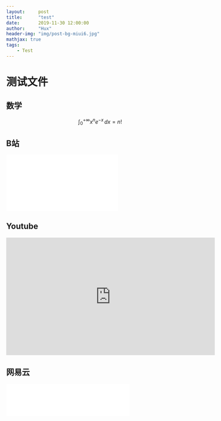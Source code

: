 ```yaml
---
layout:     post
title:      "test"
date:       2019-11-30 12:00:00
author:     "Hux"
header-img: "img/post-bg-miui6.jpg"
mathjax: true
tags:
    - Test
---
```


# 测试文件  
## 数学

$$ \int_0^{+\infty} x^n e^{-x} \,dx = n! $$

## B站  

<iframe src="//player.bilibili.com/player.html?aid=21061574&cid=34548366&page=1" scrolling="no" border="0" frameborder="no" framespacing="0" allowfullscreen="true"> </iframe>  

## Youtube  

<iframe width="560" height="315" src="https://www.youtube.com/embed/tlzJ_ZSkhC0" frameborder="0" allow="accelerometer; autoplay; encrypted-media; gyroscope; picture-in-picture" allowfullscreen></iframe>  

## 网易云  

<iframe frameborder="no" border="0" marginwidth="0" marginheight="0" width=330 height=86 src="//music.163.com/outchain/player?type=2&id=426027475&auto=0&height=66"></iframe>  
